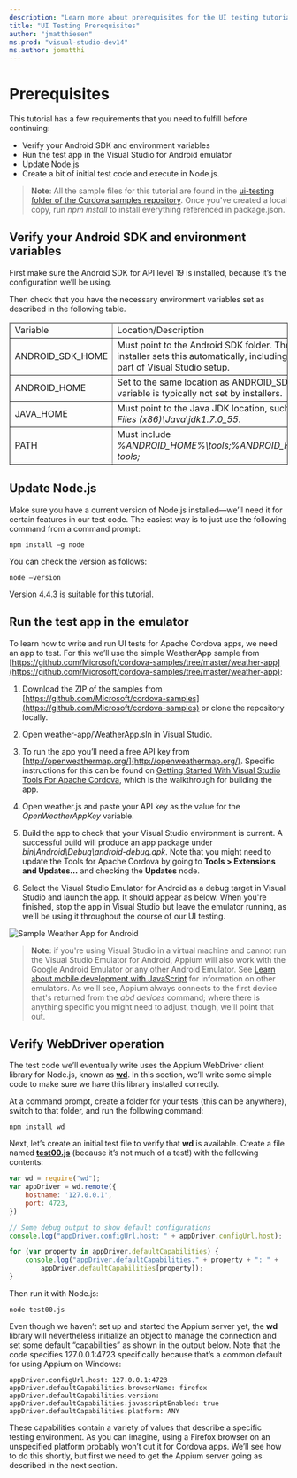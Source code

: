 ```yaml
--- 
description: "Learn more about prerequisites for the UI testing tutorial."
title: "UI Testing Prerequisites"
author: "jmatthiesen"
ms.prod: "visual-studio-dev14"
ms.author: jomatthi
--- 
```


# Prerequisites

This tutorial has a few requirements that you need to fulfill before continuing:

- Verify your Android SDK and environment variables
- Run the test app in the Visual Studio for Android emulator
- Update Node.js
- Create a bit of initial test code and execute in Node.js.

> **Note**: All the sample files for this tutorial are found in the [ui-testing folder of the Cordova samples repository](https://github.com/Microsoft/cordova-samples/tree/master/ui-testing). Once you've created a local copy, run *npm install* to install everything referenced in package.json.

## Verify your Android SDK and environment variables

First make sure the Android SDK for API level 19 is installed, because it’s the configuration we’ll be using.

Then check that you have the necessary environment variables set as described in the following table.

<table border="1">
<thead>
<tr>
<td>Variable</td><td>Location/Description</td>
</tr>
</thead>
<tbody>
<tr>
<td>ANDROID_SDK_HOME</td><td>Must point to the Android SDK folder. The Android SDK installer sets this automatically, including when it’s run as part of Visual Studio setup.</td>
</tr>
<tr>
<td>ANDROID_HOME</td><td>Set to the same location as ANDROID_SDK_HOME. This variable is typically not set by installers.</td>
</tr>
<tr>
<td>JAVA_HOME</td><td>Must point to the Java JDK location, such as <em>C:\Program Files (x86)\Java\jdk1.7.0_55</em>.</td>
</tr>
<tr>
<td>PATH</td><td>Must include <em>%ANDROID_HOME%\tools;%ANDROID_HOME%\platform-tools;</em></td>
</tr>
<tbody>
</table>

## Update Node.js

Make sure you have a current version of Node.js installed—we’ll need it for certain features in our test code. The easiest way is to just use the following command from a command prompt:

```console
npm install –g node
```

You can check the version as follows:

```console
node –version
```

Version 4.4.3 is suitable for this tutorial.

## Run the test app in the emulator

To learn how to write and run UI tests for Apache Cordova apps, we need an app to test. For this we’ll use the simple WeatherApp sample from [https://github.com/Microsoft/cordova-samples/tree/master/weather-app](https://github.com/Microsoft/cordova-samples/tree/master/weather-app):

1. Download the ZIP of the samples from [https://github.com/Microsoft/cordova-samples](https://github.com/Microsoft/cordova-samples) or clone the repository locally.

2. Open weather-app/WeatherApp.sln in Visual Studio.

3. To run the app you’ll need a free API key from [http://openweathermap.org/](http://openweathermap.org/). Specific instructions for this can be found on [Getting Started With Visual Studio Tools For Apache Cordova](https://docs.microsoft.com/visualstudio/cross-platform/tools-for-cordova/first-steps/build-your-first-app?view=toolsforcordova-2017&preserve-view=true), which is the walkthrough for building the app.

4. Open weather.js and paste your API key as the value for the *OpenWeatherAppKey* variable.

5. Build the app to check that your Visual Studio environment is current. A successful build will produce an app package under *bin\Android\Debug\android-debug.apk*. Note that you might need to update the Tools for Apache Cordova by going to **Tools > Extensions and Updates…** and checking the **Updates** node.

6. Select the Visual Studio Emulator for Android as a debug target in Visual Studio and launch the app. It should appear as below. When you're finished, stop the app in Visual Studio but leave the emulator running, as we’ll be using it throughout the course of our UI testing.

![Sample Weather App for Android](media/prereqs/01-weather-app.png)

> **Note**: if you're using Visual Studio in a virtual machine and cannot run the Visual Studio Emulator for Android, Appium will also work with the Google Android Emulator or any other Android Emulator. See [Learn about mobile development with JavaScript](https://docs.microsoft.com/visualstudio/cross-platform/tools-for-cordova/?view=toolsforcordova-2017&preserve-view=true) for information on other emulators. As we'll see, Appium always connects to the first device that's returned from the *abd devices* command; where there is anything specific you might need to adjust, though, we'll point that out.

## Verify WebDriver operation

The test code we’ll eventually write uses the Appium WebDriver client library for Node.js, known as **[wd](https://github.com/admc/wd)**. In this section, we’ll write some simple code to make sure we have this library installed correctly.

At a command prompt, create a folder for your tests (this can be anywhere), switch to that folder, and run the following command:

```console
npm install wd
```

Next, let’s create an initial test file to verify that **wd** is available. Create a file named [**test00.js**](https://github.com/Microsoft/cordova-samples/blob/master/ui-testing/test00.js) (because it’s not much of a test!) with the following contents:

```javascript
var wd = require("wd");
var appDriver = wd.remote({
    hostname: '127.0.0.1',
    port: 4723,
})

// Some debug output to show default configurations
console.log("appDriver.configUrl.host: " + appDriver.configUrl.host);

for (var property in appDriver.defaultCapabilities) {
    console.log("appDriver.defaultCapabilities." + property + ": " +
        appDriver.defaultCapabilities[property]);
}
```

Then run it with Node.js:

```console
node test00.js
```

Even though we haven’t set up and started the Appium server yet, the **wd** library will nevertheless initialize an object to manage the connection and set some default “capabilities” as shown in the output below. Note that the code specifies 127.0.0.1:4723 specifically because that’s a common default for using Appium on Windows:

```output
appDriver.configUrl.host: 127.0.0.1:4723
appDriver.defaultCapabilities.browserName: firefox
appDriver.defaultCapabilities.version:
appDriver.defaultCapabilities.javascriptEnabled: true
appDriver.defaultCapabilities.platform: ANY
```

These capabilities contain a variety of values that describe a specific testing environment. As you can imagine, using a Firefox browser on an unspecified platform probably won’t cut it for Cordova apps. We’ll see how to do this shortly, but first we need to get the Appium server going as described in the next section.
